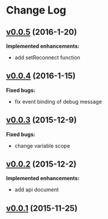 # Change Log

## [v0.0.5](https://github.com/benjaminchen/browser-websocket/tree/v0.0.5) (2016-1-20)

**Implemented enhancements:**

- add setReconnect function

## [v0.0.4](https://github.com/benjaminchen/browser-websocket/tree/v0.0.4) (2016-1-15)

**Fixed bugs:**

- fix event binding of debug message

## [v0.0.3](https://github.com/benjaminchen/browser-websocket/tree/v0.0.3) (2015-12-9)

**Fixed bugs:**

- change variable scope

## [v0.0.2](https://github.com/benjaminchen/browser-websocket/tree/v0.0.2) (2015-12-2)

**Implemented enhancements:**

- add api document

## [v0.0.1](https://github.com/benjaminchen/browser-websocket/tree/v0.0.1) (2015-11-25)
